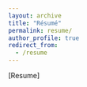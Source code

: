 ```yaml
---
layout: archive
title: "Résumé"
permalink: resume/
author_profile: true
redirect_from:
  - /resume
---
```


<nav>
    <a href="../files/resume_ka.pdf" style="text-decoration: none; color: inherit;">[Resume]</a>
</nav>

